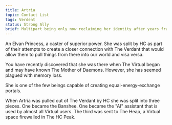 ```yaml
---
title: Artria
topic: Contact List
tags: Verdent
status: Strong Ally
brief: Multipart being only now reclaiming her identity after years fractured by HC
---
```


An Elvan Princess, a caster of superior power. She was split by HC as part of their attempts to create a closer connection with The Verdant that would allow them to pull things from there into our world and visa versa. 

You have recently discovered that she was there when The Virtual began and may have known The Mother of Daemons. However, she has seemed plagued with memory loss.

She is one of the few beings capable of creating equal-energy-exchange portals. 

When Artria was pulled out of The Verdant by HC she was split into three pieces. One became the Banshee. One became the "AI" assistant that is used by almost all Virtual users. The third was sent to The Heap, a Virtual space firewalled in The HC Peak.